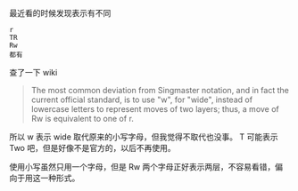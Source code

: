最近看的时候发现表示有不同

    r
    TR
    Rw
    都有

查了一下 wiki

> The most common deviation from Singmaster notation, and in fact the current official standard, is to use "w", for "wide", instead of lowercase letters to represent moves of two layers; thus, a move of Rw is equivalent to one of r.

所以 w 表示 wide 取代原来的小写字母，但我觉得不取代也没事。
T 可能表示 Two 吧，但是好像不是官方的，以后不再使用。

使用小写虽然只用一个字母，但是 Rw 两个字母正好表示两层，不容易看错，偏向于用这一种形式。